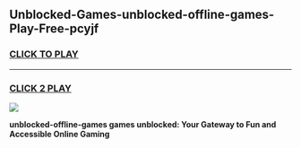 
## Unblocked-Games-unblocked-offline-games-Play-Free-pcyjf
<h3>
<a href="https://premium76.site?title=unblocked-offline-games&ref=23A">CLICK TO PLAY</a></h3>
<hr>

<h3>
<a href="https://premium76.site?title=unblocked-offline-games&ref=23A">CLICK 2 PLAY</a>
  
</h3>

<a href="https://premium76.site?title=unblocked-offline-games&ref=23A"><img src="https://clearcache.store/games.png"></a>


**unblocked-offline-games games unblocked: Your Gateway to Fun and Accessible Online Gaming**
